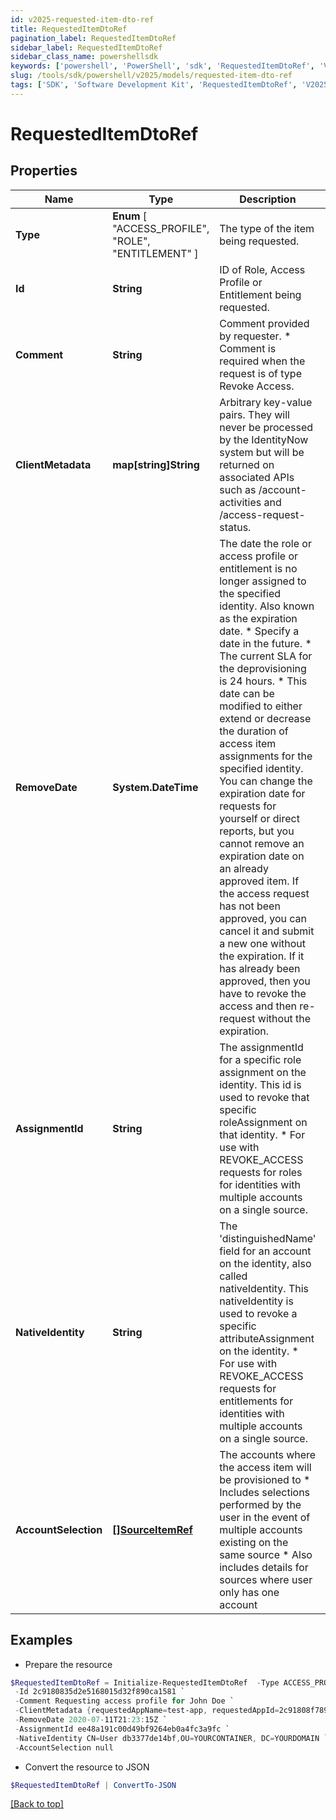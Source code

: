 ```yaml
---
id: v2025-requested-item-dto-ref
title: RequestedItemDtoRef
pagination_label: RequestedItemDtoRef
sidebar_label: RequestedItemDtoRef
sidebar_class_name: powershellsdk
keywords: ['powershell', 'PowerShell', 'sdk', 'RequestedItemDtoRef', 'V2025RequestedItemDtoRef'] 
slug: /tools/sdk/powershell/v2025/models/requested-item-dto-ref
tags: ['SDK', 'Software Development Kit', 'RequestedItemDtoRef', 'V2025RequestedItemDtoRef']
---
```



# RequestedItemDtoRef

## Properties

Name | Type | Description | Notes
------------ | ------------- | ------------- | -------------
**Type** |  **Enum** [  "ACCESS_PROFILE",    "ROLE",    "ENTITLEMENT" ] | The type of the item being requested. | [required]
**Id** | **String** | ID of Role, Access Profile or Entitlement being requested. | [required]
**Comment** | **String** | Comment provided by requester. * Comment is required when the request is of type Revoke Access.  | [optional] 
**ClientMetadata** | **map[string]String** | Arbitrary key-value pairs. They will never be processed by the IdentityNow system but will be returned on associated APIs such as /account-activities and /access-request-status. | [optional] 
**RemoveDate** | **System.DateTime** | The date the role or access profile or entitlement is no longer assigned to the specified identity. Also known as the expiration date. * Specify a date in the future. * The current SLA for the deprovisioning is 24 hours. * This date can be modified to either extend or decrease the duration of access item assignments for the specified identity. You can change the expiration date for requests for yourself or direct reports, but you cannot remove an expiration date on an already approved item. If the access request has not been approved, you can cancel it and submit a new one without the expiration. If it has already been approved, then you have to revoke the access and then re-request without the expiration.  | [optional] 
**AssignmentId** | **String** | The assignmentId for a specific role assignment on the identity. This id is used to revoke that specific roleAssignment on that identity. * For use with REVOKE_ACCESS requests for roles for identities with multiple accounts on a single source.  | [optional] 
**NativeIdentity** | **String** | The 'distinguishedName' field for an account on the identity, also called nativeIdentity. This nativeIdentity is used to revoke a specific attributeAssignment on the identity. * For use with REVOKE_ACCESS requests for entitlements for identities with multiple accounts on a single source.  | [optional] 
**AccountSelection** | [**[]SourceItemRef**](source-item-ref) | The accounts where the access item will be provisioned to * Includes selections performed by the user in the event of multiple accounts existing on the same source * Also includes details for sources where user only has one account  | [optional] 

## Examples

- Prepare the resource
```powershell
$RequestedItemDtoRef = Initialize-RequestedItemDtoRef  -Type ACCESS_PROFILE `
 -Id 2c9180835d2e5168015d32f890ca1581 `
 -Comment Requesting access profile for John Doe `
 -ClientMetadata {requestedAppName=test-app, requestedAppId=2c91808f7892918f0178b78da4a305a1} `
 -RemoveDate 2020-07-11T21:23:15Z `
 -AssignmentId ee48a191c00d49bf9264eb0a4fc3a9fc `
 -NativeIdentity CN=User db3377de14bf,OU=YOURCONTAINER, DC=YOURDOMAIN `
 -AccountSelection null
```

- Convert the resource to JSON
```powershell
$RequestedItemDtoRef | ConvertTo-JSON
```


[[Back to top]](#) 

